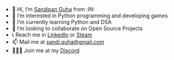 - 👋 Hi, I’m [Sandipan Guha](https://github.com/SandipanGuha) from :IN:
- 👀 I’m interested in Python programming and developing games
- 🌱 I’m currently learning Python and DSA
- 💞️ I’m looking to collaborate on Open Source Projects
- 📞 Reach me in [LinkedIn](https://www.linkedin.com/in/sandipan-guha-14b12738/) or [Steam](https://steamcommunity.com/id/prince24earth)
- 📫 Mail me at sandi.guha@gmail.com 
- 👨‍👧‍👧 Join me at my [Discord](https://discord.gg/gsuhxc269d)

<!---
SandipanGuha/SandipanGuha is a ✨ special ✨ repository because its `README.md` (this file) appears on your GitHub profile.
You can click the Preview link to take a look at your changes.
--->
